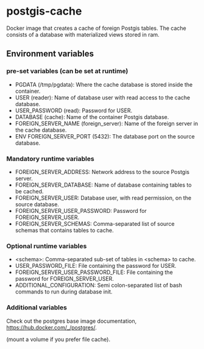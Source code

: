 # postgis-cache
Docker image that creates a cache of foreign Postgis tables. The cache consists of a database with materialized views stored in ram.

## Environment variables
### pre-set variables (can be set at runtime)
* PGDATA (/tmp/pgdata): Where the cache database is stored inside the container.
* USER (reader): Name of database user with read access to the cache database.
* USER_PASSWORD (read): Password for USER.
* DATABASE (cache): Name of the container Postgis database.
* FOREIGN_SERVER_NAME (foreign_server): Name of the foreign server in the cache database.
* ENV FOREIGN_SERVER_PORT (5432): The database port on the source database.

### Mandatory runtime variables
* FOREIGN_SERVER_ADDRESS: Network address to the source Postgis server.
* FOREIGN_SERVER_DATABASE: Name of database containing tables to be cached.
* FOREIGN_SERVER_USER: Database user, with read permission, on the source database.
* FOREIGN_SERVER_USER_PASSWORD: Password for FOREIGN_SERVER_USER.
* FOREIGN_SERVER_SCHEMAS: Comma-separated list of source schemas that contains tables to cache.

### Optional runtime variables
* \<schema\>: Comma-separated sub-set of tables in \<schema\> to cache.
* USER_PASSWORD_FILE: File containing the password for USER.
* FOREIGN_SERVER_USER_PASSWORD_FILE: File containing the password for FOREIGN_SERVER_USER.
* ADDITIONAL_CONFIGURATION: Semi colon-separated list of bash commands to run during database init.

### Additional variables
Check out the postgres base image documentation, https://hub.docker.com/_/postgres/.

(mount a volume if you prefer file cache).
